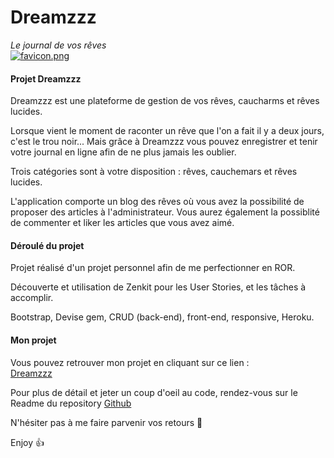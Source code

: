 
# Dreamzzz
*Le journal de vos rêves*  
[![favicon.png](https://i.postimg.cc/7Z1m7MKp/favicon.png)](http://dreamzzz.herokuapp.com/)
 

#### Projet Dreamzzz  

Dreamzzz est une plateforme de gestion de vos rêves, caucharms et rêves lucides.  

Lorsque vient le moment de raconter un rêve que l'on a fait il y a deux jours, c'est le trou noir... Mais grâce à Dreamzzz vous pouvez enregistrer et tenir votre journal en ligne afin de ne plus jamais les oublier.  

Trois catégories sont à votre disposition : rêves, cauchemars et rêves lucides.   

L'application comporte un blog des rêves où vous avez la possibilité de proposer des articles à l'administrateur. Vous aurez également la possiblité de commenter et liker les articles que vous avez aimé.    

#### Déroulé du projet

Projet réalisé d'un projet personnel afin de me perfectionner en ROR.  

Découverte et utilisation de Zenkit pour les User Stories, et les tâches à accomplir.  

Bootstrap, Devise gem, CRUD (back-end), front-end, responsive, Heroku.

#### Mon projet

Vous pouvez retrouver mon projet en cliquant sur ce lien :  
 [Dreamzzz](http://dreamzzz.herokuapp.com/)  

Pour plus de détail et jeter un coup d'oeil au code, rendez-vous sur le Readme du repository  [Github](https://github.com/fralps/Dreamzzz)

N'hésiter pas à me faire parvenir vos retours 📨

Enjoy 👍
